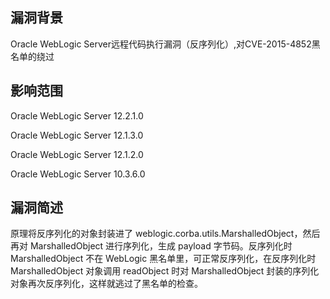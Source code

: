 ## 漏洞背景

Oracle WebLogic Server远程代码执行漏洞（反序列化）,对CVE-2015-4852黑名单的绕过

## 影响范围

Oracle WebLogic Server 12.2.1.0

Oracle WebLogic Server 12.1.3.0

Oracle WebLogic Server 12.1.2.0

Oracle WebLogic Server 10.3.6.0

## 漏洞简述

原理将反序列化的对象封装进了 weblogic.corba.utils.MarshalledObject，然后再对 MarshalledObject 进行序列化，生成 payload 字节码。反序列化时 MarshalledObject 不在 WebLogic 黑名单里，可正常反序列化，在反序列化时 MarshalledObject 对象调用 readObject 时对 MarshalledObject 封装的序列化对象再次反序列化，这样就逃过了黑名单的检查。